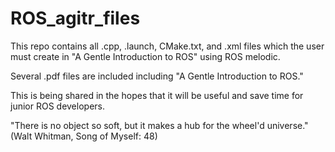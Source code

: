 # ROS_agitr_files

This repo contains all .cpp, .launch, CMake.txt, and .xml files which the user must create in "A Gentle Introduction to ROS" using ROS melodic.

Several .pdf files are included including "A Gentle Introduction to ROS."

This is being shared in the hopes that it will be useful and save time for junior ROS developers.

"There is no object so soft, but it makes a hub for the wheel'd universe." (Walt Whitman, Song of Myself: 48)
